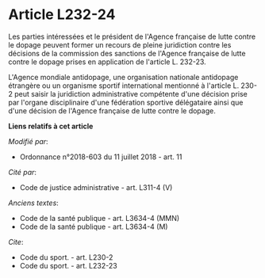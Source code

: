 # Article L232-24

Les parties intéressées et le président de l'Agence française de lutte contre le dopage peuvent former un recours de pleine
juridiction contre les décisions de la commission des sanctions de l'Agence française de lutte contre le dopage prises en
application de l'article L. 232-23. 

L'Agence mondiale antidopage, une organisation nationale antidopage étrangère ou un organisme sportif international mentionné
à l'article L. 230-2 peut saisir la juridiction administrative compétente d'une décision prise par l'organe disciplinaire
d'une fédération sportive délégataire ainsi que d'une décision de l'Agence française de lutte contre le dopage.

**Liens relatifs à cet article**

_Modifié par_:

  - Ordonnance n°2018-603 du 11 juillet 2018 - art. 11

_Cité par_:

  - Code de justice administrative - art. L311-4 (V)

_Anciens textes_:

  - Code de la santé publique - art. L3634-4 (MMN)
  - Code de la santé publique - art. L3634-4 (M)

_Cite_:

  - Code du sport. - art. L230-2
  - Code du sport. - art. L232-23
